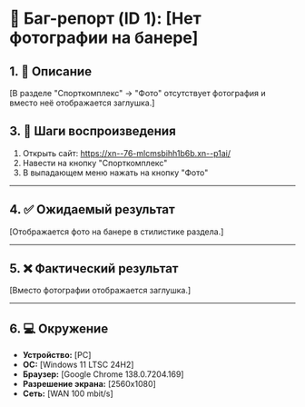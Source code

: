 # 🐞 Баг-репорт (ID 1): [Нет фотографии на банере]

## 1. 📝 Описание  
[В разделе "Спорткомплекс" -> "Фото" отсутствует фотография и вместо неё отображается заглушка.]

## 3. 🔁 Шаги воспроизведения  
1. Открыть сайт: https://xn--76-mlcmsbihh1b6b.xn--p1ai/
2. Навести на кнопку "Спорткомплекс"
3. В выпадающем меню нажать на кнопку "Фото" 
---

## 4. ✅ Ожидаемый результат  
[Отображается фото на банере в стилистике раздела.]

---

## 5. ❌ Фактический результат  
[Вместо фотографии отображается заглушка.]

---

## 6. 💻 Окружение  
- **Устройство:** [PC]  
- **ОС:** [Windows 11 LTSC 24H2]  
- **Браузер:** [Google Chrome 138.0.7204.169]  
- **Разрешение экрана:** [2560x1080]  
- **Сеть:** [WAN 100 mbit/s]
